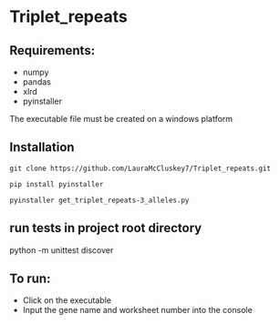 # Triplet_repeats

## Requirements:

* numpy
* pandas
* xlrd
* pyinstaller 

The executable file must be created on a windows platform 



## Installation

```
git clone https://github.com/LauraMcCluskey7/Triplet_repeats.git 

```

```
pip install pyinstaller
```

```
pyinstaller get_triplet_repeats-3_alleles.py

```


## run tests in project root directory

python -m unittest discover


## To run:


* Click on the executable 
* Input the gene name and worksheet number into the console
